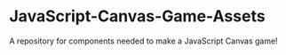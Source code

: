 # JavaScript-Canvas-Game-Assets
A repository for components needed to make a JavaScript Canvas game!
